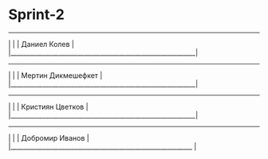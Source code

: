 # Sprint-2

___________________________________________________________
|                                                          |
|  Даниел Колев                                            |
|__________________________________________________________|
___________________________________________________________
|                                                          |
|  Мертин Дикмешефкет                                      |
|__________________________________________________________|
___________________________________________________________
|                                                          |
|   Кристиян Цветков                                       |
|__________________________________________________________|
___________________________________________________________
|                                                          |
|  Добромир Иванов                                         |
|_________________________________________________________ |

